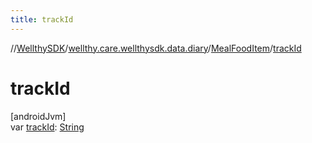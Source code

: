 ```yaml
---
title: trackId
---
```

//[WellthySDK](../../../index.html)/[wellthy.care.wellthysdk.data.diary](../index.html)/[MealFoodItem](index.html)/[trackId](track-id.html)



# trackId



[androidJvm]\
var [trackId](track-id.html): [String](https://kotlinlang.org/api/latest/jvm/stdlib/kotlin/-string/index.html)




